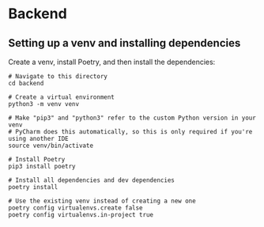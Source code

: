 # Backend

## Setting up a venv and installing dependencies

Create a venv, install Poetry, and then install the dependencies:

```shell
# Navigate to this directory
cd backend

# Create a virtual environment
python3 -m venv venv

# Make "pip3" and "python3" refer to the custom Python version in your venv
# PyCharm does this automatically, so this is only required if you're using another IDE
source venv/bin/activate

# Install Poetry
pip3 install poetry

# Install all dependencies and dev dependencies
poetry install

# Use the existing venv instead of creating a new one
poetry config virtualenvs.create false
poetry config virtualenvs.in-project true
```
